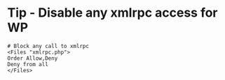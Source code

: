 # Tip - Disable any xmlrpc access for WP

```
# Block any call to xmlrpc
<Files "xmlrpc.php">
Order Allow,Deny
Deny from all
</Files>
```
